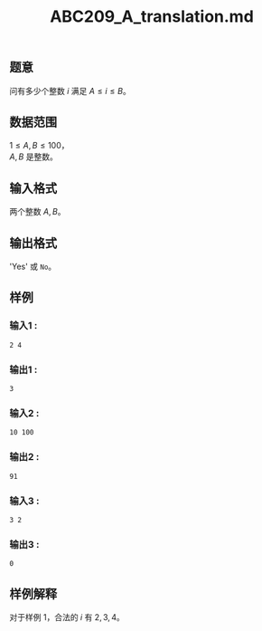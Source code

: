 ﻿---
title: "ABC209_A_translation.md"
tags: []
author: ""
created: ""
---

## 题意  

问有多少个整数 $i$ 满足 $A\le i\le B$。 

## 数据范围

$1\le A,B\le 100$，         
$A,B$ 是整数。               

## 输入格式

两个整数 $A,B$。
          
## 输出格式

'Yes' 或 `No`。   

## 样例

### 输入1 :
```
2 4
```

### 输出1 :
```
3
```

### 输入2 :
```
10 100
```

### 输出2 :
```
91
```

### 输入3 :
```
3 2
```

### 输出3 :
```
0
```

## 样例解释

对于样例 1，合法的 $i$ 有 $2,3,4$。

